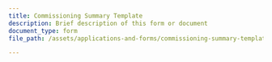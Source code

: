```yaml
---
title: Commissioning Summary Template
description: Brief description of this form or document
document_type: form
file_path: /assets/applications-and-forms/commissioning-summary-template.pdf

---
```

